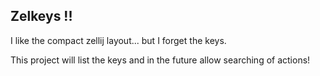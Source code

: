 Zelkeys  !! 
-----------

I like the compact zellij layout... but I forget the keys. 

This project will list the keys and in the future allow searching 
of actions! 
